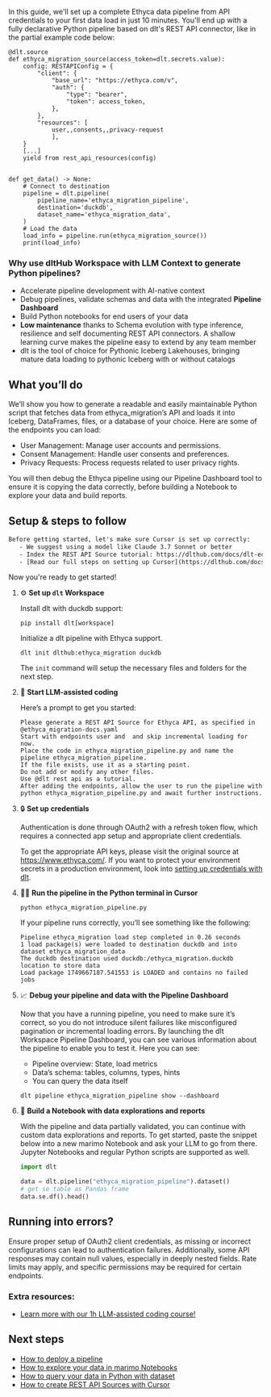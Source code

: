In this guide, we'll set up a complete Ethyca data pipeline from API credentials to your first data load in just 10 minutes. You'll end up with a fully declarative Python pipeline based on dlt's REST API connector, like in the partial example code below:

```python-outcome
@dlt.source
def ethyca_migration_source(access_token=dlt.secrets.value):
    config: RESTAPIConfig = {
        "client": {
            "base_url": "https://ethyca.com/v",
            "auth": {
                "type": "bearer",
                "token": access_token,
            },
        },
        "resources": [
            user,,consents,,privacy-request
            ],
    }
    [...]
    yield from rest_api_resources(config)


def get_data() -> None:
    # Connect to destination
    pipeline = dlt.pipeline(
        pipeline_name='ethyca_migration_pipeline',
        destination='duckdb',
        dataset_name='ethyca_migration_data', 
    )
    # Load the data
    load_info = pipeline.run(ethyca_migration_source())
    print(load_info) 
```

### Why use dltHub Workspace with LLM Context to generate Python pipelines?

- Accelerate pipeline development with AI-native context
- Debug pipelines, validate schemas and data with the integrated **Pipeline Dashboard**
- Build Python notebooks for end users of your data
- **Low maintenance** thanks to Schema evolution with type inference, resilience and self documenting REST API connectors. A shallow learning curve makes the pipeline easy to extend by any team member
- dlt is the tool of choice for Pythonic Iceberg Lakehouses, bringing mature data loading to pythonic Iceberg with or without catalogs

## What you’ll do

We’ll show you how to generate a readable and easily maintainable Python script that fetches data from ethyca_migration’s API and loads it into Iceberg, DataFrames, files, or a database of your choice. Here are some of the endpoints you can load:

- User Management: Manage user accounts and permissions.
- Consent Management: Handle user consents and preferences.
- Privacy Requests: Process requests related to user privacy rights.

You will then debug the Ethyca pipeline using our Pipeline Dashboard tool to ensure it is copying the data correctly, before building a Notebook to explore your data and build reports.

## Setup & steps to follow

```default
Before getting started, let's make sure Cursor is set up correctly:
   - We suggest using a model like Claude 3.7 Sonnet or better
   - Index the REST API Source tutorial: https://dlthub.com/docs/dlt-ecosystem/verified-sources/rest_api/ and add it to context as **@dlt rest api**
   - [Read our full steps on setting up Cursor](https://dlthub.com/docs/dlt-ecosystem/llm-tooling/cursor-restapi#23-configuring-cursor-with-documentation)
```

Now you're ready to get started!

1. ⚙️ **Set up `dlt` Workspace**
    
    Install dlt with duckdb support:
    ```shell
    pip install dlt[workspace]
    ```

    Initialize a dlt pipeline with Ethyca support.
    ```shell
    dlt init dlthub:ethyca_migration duckdb
    ```

    The `init` command will setup the necessary files and folders for the next step.
    
2. 🤠 **Start LLM-assisted coding**
    
    Here’s a prompt to get you started:
    
    ```prompt
    Please generate a REST API Source for Ethyca API, as specified in @ethyca_migration-docs.yaml 
    Start with endpoints user and  and skip incremental loading for now. 
    Place the code in ethyca_migration_pipeline.py and name the pipeline ethyca_migration_pipeline. 
    If the file exists, use it as a starting point. 
    Do not add or modify any other files. 
    Use @dlt rest api as a tutorial. 
    After adding the endpoints, allow the user to run the pipeline with python ethyca_migration_pipeline.py and await further instructions.
    ```

    
3. 🔒 **Set up credentials** 
    
    Authentication is done through OAuth2 with a refresh token flow, which requires a connected app setup and appropriate client credentials.
    
    To get the appropriate API keys, please visit the original source at https://www.ethyca.com/.
    If you want to protect your environment secrets in a production environment, look into [setting up credentials with dlt](https://dlthub.com/docs/walkthroughs/add_credentials).
    
4. 🏃‍♀️ **Run the pipeline in the Python terminal in Cursor**
    
    ```shell
    python ethyca_migration_pipeline.py
    ```
    
    If your pipeline runs correctly, you’ll see something like the following:
    
    ```shell
    Pipeline ethyca_migration load step completed in 0.26 seconds
    1 load package(s) were loaded to destination duckdb and into dataset ethyca_migration_data
    The duckdb destination used duckdb:/ethyca_migration.duckdb location to store data
    Load package 1749667187.541553 is LOADED and contains no failed jobs
    ```
    
5. 📈 **Debug your pipeline and data with the Pipeline Dashboard**

    Now that you have a running pipeline, you need to make sure it’s correct, so you do not introduce silent failures like misconfigured pagination or incremental loading errors. By launching the dlt Workspace Pipeline Dashboard, you can see various information about the pipeline to enable you to test it. Here you can see:
    - Pipeline overview: State, load metrics
    - Data’s schema: tables, columns, types, hints
    - You can query the data itself
    
    ```shell
    dlt pipeline ethyca_migration_pipeline show --dashboard
    ```
    
6. 🐍 **Build a Notebook with data explorations and reports**

    With the pipeline and data partially validated, you can continue with custom data explorations and reports. To get started, paste the snippet below into a new marimo Notebook and ask your LLM to go from there. Jupyter Notebooks and regular Python scripts are supported as well.

    
    ```python
    import dlt

   data = dlt.pipeline("ethyca_migration_pipeline").dataset()
   # get se table as Pandas frame
   data.se.df().head()
    ```

## Running into errors?

Ensure proper setup of OAuth2 client credentials, as missing or incorrect configurations can lead to authentication failures. Additionally, some API responses may contain null values, especially in deeply nested fields. Rate limits may apply, and specific permissions may be required for certain endpoints.

### Extra resources:

- [Learn more with our 1h LLM-assisted coding course!](https://www.youtube.com/watch?v=GGid70rnJuM)

## Next steps

- [How to deploy a pipeline](https://dlthub.com/docs/walkthroughs/deploy-a-pipeline)
- [How to explore your data in marimo Notebooks](https://dlthub.com/docs/general-usage/dataset-access/marimo)
- [How to query your data in Python with dataset](https://dlthub.com/docs/general-usage/dataset-access/dataset)
- [How to create REST API Sources with Cursor](https://dlthub.com/docs/dlt-ecosystem/llm-tooling/cursor-restapi)